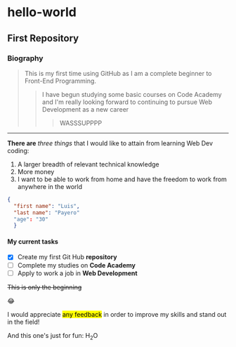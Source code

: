 # hello-world

## First Repository

### Biography

> This is my first time using GitHub as I am a complete beginner to Front-End Programming.
>
>> I have begun studying some basic courses on Code Academy and I'm really looking forward to continuing to pursue Web Development as a new career
>>> WASSSUPPPP

____

**There are** *three things* that I would like to attain from learning Web Dev coding:

1. A larger breadth of relevant technical knowledge
2. More money
3. I want to be able to work from home and have the freedom to work from anywhere in the world

```json
{
  "first name": "Luis",
  "last name": "Payero"
  "age": "30"
  }
```

#### My current tasks

- [x] Create my first Git Hub **repository**
- [ ] Complete my studies on **Code Academy**
- [ ] Apply to work a job in **Web Development**

~~This is only the beginning~~

:joy: 

I would appreciate <mark>any feedback</mark> in order to improve my skills and stand out in the field!

And this one's just for fun: H<sub>2</sub>O
